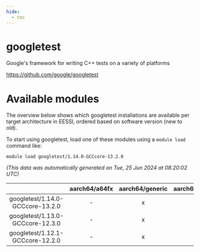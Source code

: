 ```yaml
---
hide:
  - toc
---
```


googletest
==========


Google's framework for writing C++ tests on a variety of platforms

https://github.com/google/googletest
# Available modules


The overview below shows which googletest installations are available per target architecture in EESSI, ordered based on software version (new to old).

To start using googletest, load one of these modules using a `module load` command like:

```shell
module load googletest/1.14.0-GCCcore-13.2.0
```

*(This data was automatically generated on Tue, 25 Jun 2024 at 08:20:02 UTC)*  

| |aarch64/a64fx|aarch64/generic|aarch64/neoverse_n1|aarch64/neoverse_v1|x86_64/generic|x86_64/amd/zen2|x86_64/amd/zen3|x86_64/intel/haswell|x86_64/intel/skylake_avx512|
| :---: | :---: | :---: | :---: | :---: | :---: | :---: | :---: | :---: | :---: |
|googletest/1.14.0-GCCcore-13.2.0|-|x|x|x|x|x|x|x|x|
|googletest/1.13.0-GCCcore-12.3.0|-|x|x|x|x|x|x|x|x|
|googletest/1.12.1-GCCcore-12.2.0|-|x|x|x|x|x|x|x|x|
